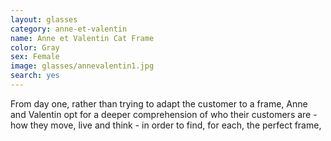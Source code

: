 ```yaml
---
layout: glasses
category: anne-et-valentin
name: Anne et Valentin Cat Frame
color: Gray
sex: Female
image: glasses/annevalentin1.jpg
search: yes
---
```


From day one, rather than trying to adapt the customer to a frame, Anne and Valentin opt for a deeper comprehension of who their customers are - how they move, live and think - in order to find, for each, the perfect frame,